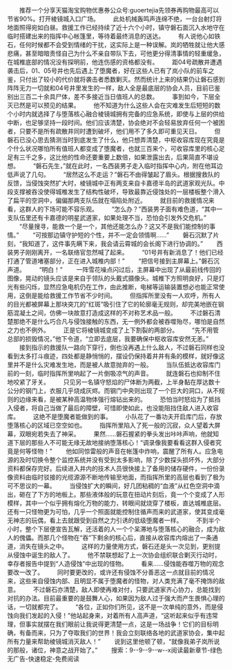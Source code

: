 　　推荐一个分享天猫淘宝购物优惠券公众号:guoertejia先领券再购物最高可以节省90%。打开棱镜城入口广场。
　　此处机械轰鸣声连绵不绝，一台台射灯将地面照得宛如白昼。救援工作已经持续了近十六个小时，镇守磐石面沉入水地守在临时搭建出来的指挥中心帐篷里，等待着最终消息的送达。
　　有人说他心如铁石，任何时候都不会受到情绪的干扰，这实际上是一种误解。岚的牺牲就让他大感悲痛，甚至暗暗责怪自己为什么不亲自带队下去，可他更分得清事情的轻重缓急，在城椎底部的情况没有探明前，他连伤感的资格都没有。
　　距04号疏散井遭遇袭击后，01、05号井也先后遇上了堕魔者，好在这些人已有了岚小队的前车之鉴，只付出了较小的代价就将袭击者悉数剿灭。然而统计上来的结果仍让磐石感到阵阵无力一切就和04号井里发生的一样，敌人全是最底层的协会人员，目前已鉴别出三百二十余具尸体，差不多接近当日值班人的总数。
　　事到如今，下层全灭已然是可以预见的结果。
　　他不知道为什么这些人会在灾难发生后短短的数个小时内就选择了与堕落核心融合棱镜城拥有完备的应急系统，即使与上层的供给中断，也足够坚持一段时间。他们应该清楚，协会绝对不会轻易放弃任何一个被困者，只要不是所有疏散井同时遭到破坏，他们用不了多久即可重见天日。
　　但磐石已没心思去猜测当时到底发生了什么，他只想弄清楚，中枢收容库现在究竟是个什么状况哪怕所有值班人都变成了堕魔者，也就三百来个，可收容库里的核心足足有三千之多，这比他的性命还要重要上数倍，如果泄露出去，后果简直不堪设想。
　　“磐石先生，”就在此时，一名西装男子走入临时指挥中心内，附在他耳边低声说了几句。
　　“居然这么不走运？”磐石不由得皱起了眉头。根据搜救队的反馈，当侵蚀突然扩大时，棱镜城中正有两支来自卡嘉德半岛的武道家观光队。中段支撑被吞没使得城椎发生了结构性破坏，导致最靠近侵蚀处的一层楼板整个滑入了扁平的空洞中，偏偏那两支队伍就在塌陷处附近。
　　就目前的救援情况来看，这群人的下场可能不容乐观。
　　“怎么办？”西装男子面有难色道，“其中一支队伍里还有卡嘉德的明星武道家，如果处理不当，恐怕会引发外交危机。”
　　“尽量搜寻，能救一个是一个，其他还能怎么办？这又不是我们能控制的事情。”
　　“可按那边镇守护短的个性，并不一定会领情啊……”
　　磐石沉默了片刻，“我知道了，这件事先瞒下来，我会请云霄城的会长阁下进行协调的。”
　　西装男子刚刚离开，一名联络官忽然喊了起来。
　　“01号井有新消息了！他们已经打通了管道堵塞部分，正在进入城椎内部！”
　　“把信号接到主屏幕上。”磐石沉声道。
　　“明白！”
　　一阵雪花噪点闪过后，主屏幕中出现了从最前线传回的图像，晃动的镜头应该是来自于领队的头戴式摄像头。城椎下方照明良好，只是灯光有些闪烁，显然应急电机仍在工作，由此推断，电梯等运输装置想必也能正常使用，这倒是能给救援工作节省不少时间。
　　但指挥所里没有一人欢呼，所有人的目光都被屏幕上那块突兀的“红斑”吸引住了它的轮廓毫无规则，却完美地嵌在钢筋混凝土之间，仿佛一块故意打造成这样的不对称艺术品一般。
　　不过磐石清楚那绝不是什么巧合凡与侵蚀接触的东西，无一例外都会被吞噬殆尽，哪怕是自然之力也不例外。
　　正是它将棱镜城变成了上下割裂的两部分。
　　“先不用管总部的损毁情况，”他下令道，“立即去底层，我要确保中枢收容库安然无恙。”
　　接到指示的救援队一路向下穿行，倒也没再遇上什么敌人，不过磐石同样也没看到太多打斗痕迹，四处都是静悄悄的，摆设仍保持着井井有条的模样，就好像这里并不是什么灾难发生地，而是被人故意抛弃的一般。
　　当队伍抵达收容库门前的一刻，临时指挥所里响起了一片倒吸凉气的声音。
　　就连磐石也抑制不住地咬紧了牙关。
　　只见另一名镇守怒焰的尸体断为两截，上半身黏在厚达数十公分的钢门上，衣服几乎烧成灰烬。而钢门中央则出现了一个巨大的洞口，从不规则的边缘来看，是被某种高温物体强行熔钻出来的。
　　恐怕当时怒焰为了抵挡入侵者，将自己当做了最后的障壁，可惜即使如此，也没能阻挡住敌人进入收容库。
　　这绝不是堕魔者能做到的事。
　　小队花了一番功夫开启库门后，存放堕落核心的区域已空空如也。
　　指挥所里陷入了死一般的沉寂，众人望着大屏幕，双眼宛若失去了神采。
　　果然……磐石握紧的拳头发出咔咔声响，他就知道下层的那些人不可能无缘无故地接纳堕落核心！“调录像我要看看这群入侵者究竟是何等怪物！”
　　他如同惊雷般的声音在帐篷中炸响，震醒了所有人。应急电源的及时切换令整个监控系统并没有受到太多影响，除了少数探头损坏外，大部分资料都保存完好。后续进入井内的技术人员很快接上了备用的储存硬件，一份份录像资料由临时驳接的光缆源源不断地传输至地面，而指挥所里的高层也看到了极为可不思议的一幕。
　　当侵蚀扩大的瞬间，好几团粘稠的“血液”从红色空洞中滴出，砸在了下方的地板上。那些液体般的玩意在扭动片刻后，竟一个个变成了人形模样，其中一个似乎拥有熔化万物的能力，转眼间就烧穿了楼板，直达城椎底层。还有一只怪物更为可怕，几乎一个照面就能控制住循声而来的武道家，使其变成毫无神志的玩偶，看上去就跟受到自然之力引诱的低级堕魔者一样。
　　不到半个小时，整个下层便宣告瓦解，还活着的人一个个呆滞地与堕落核心的融合，成为敌人的傀儡。而那几个怪物在“吞”下剩余的核心后，直接从收容库内熔出了一条通道，消失在镜头之中。
　　这样的力量使用方式，磐石还是头一次见到，更别提从侵蚀中诞生的敌人了。
　　他不禁联想起了上一次协会组织联合剿灭行动时，幸存者报告中提到“人造侵蚀”中出现的怪物。
　　看来……侵蚀能吞噬万物的观念要改一改了。
　　同时要更改的，或许还有侵蚀不分善恶这一点就目前的情况来，这些来自侵蚀内部、且明显不属于堕魔者的怪物，对人类充满了毫不掩饰的敌意。
　　不过磐石亦清楚，敌人即使再难对付，只要武道家齐心协力，总能找到对抗的办法。目前最重要的是鼓舞人心，如果因为敌人过于强大而产生畏惧心理的话，一切就都完了。
　　“各位，正如你们所见，这不是一次单纯的意外，而是侵蚀向我们发起的入侵！”他站起身来，对着所有人高声道，“这听起来似乎有违常理，但事实就摆在我们眼前让我说得更清楚一点，这是一场战争！它们的目标明确，有备而来，只为了夺取我们的世界！我会立刻联络各地的武道家协会，集中起所有力量来帮助棱镜城消灭敌人！”
　　说到这里他顿了顿，“就像我弟子岚所说的那般，诸位，神意之战开始了。”
　　搜索：9--9--9--w--x阅读最新章节-绿色无广告-快速稳定-免费阅读